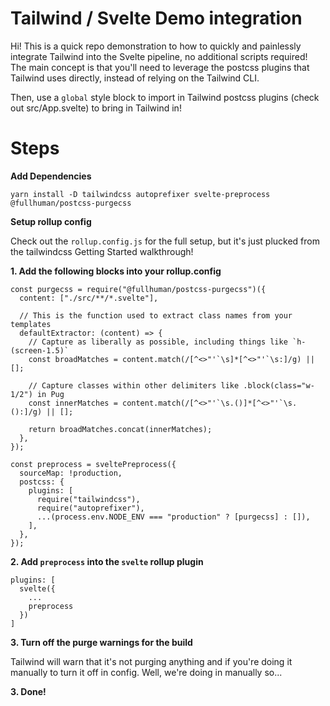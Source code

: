 # Tailwind / Svelte Demo integration

Hi! This is a quick repo demonstration to how to quickly and painlessly integrate Tailwind into the Svelte pipeline, no additional scripts required! The main concept is that you'll need to leverage the postcss plugins that Tailwind uses directly, instead of relying on the Tailwind CLI. 

Then, use a `global` style block to import in Tailwind postcss plugins (check out src/App.svelte) to bring in Tailwind in!

# Steps

**Add Dependencies**

`yarn install -D tailwindcss autoprefixer svelte-preprocess @fullhuman/postcss-purgecss`

**Setup rollup config**

Check out the `rollup.config.js` for the full setup, but it's just plucked from the tailwindcss Getting Started walkthrough!

**1. Add the following blocks into your rollup.config**
```
const purgecss = require("@fullhuman/postcss-purgecss")({
  content: ["./src/**/*.svelte"],

  // This is the function used to extract class names from your templates
  defaultExtractor: (content) => {
    // Capture as liberally as possible, including things like `h-(screen-1.5)`
    const broadMatches = content.match(/[^<>"'`\s]*[^<>"'`\s:]/g) || [];

    // Capture classes within other delimiters like .block(class="w-1/2") in Pug
    const innerMatches = content.match(/[^<>"'`\s.()]*[^<>"'`\s.():]/g) || [];

    return broadMatches.concat(innerMatches);
  },
});

const preprocess = sveltePreprocess({
  sourceMap: !production,
  postcss: {
    plugins: [
      require("tailwindcss"),
      require("autoprefixer"),
      ...(process.env.NODE_ENV === "production" ? [purgecss] : []),
    ],
  },
});
```

**2. Add `preprocess` into the `svelte` rollup plugin**


```
plugins: [
  svelte({
    ...
    preprocess
  })
]
```

**3. Turn off the purge warnings for the build**

Tailwind will warn that it's not purging anything and if you're doing it manually to turn it off in config. Well, we're doing in manually so...

**3. Done!**